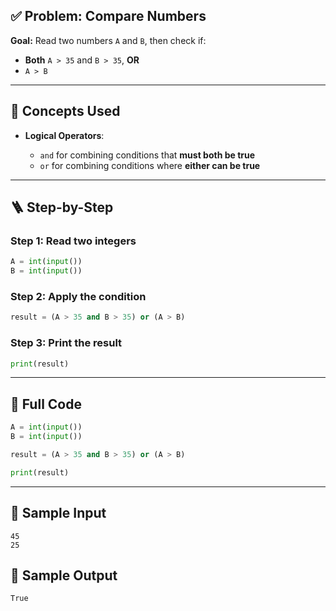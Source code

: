 ## ✅ Problem: Compare Numbers

**Goal:**
Read two numbers `A` and `B`, then check if:

- **Both** `A > 35` and `B > 35`, **OR**
- `A > B`

---

## 🧠 Concepts Used

- **Logical Operators**:

  - `and` for combining conditions that **must both be true**
  - `or` for combining conditions where **either can be true**

---

## 🪜 Step-by-Step

### Step 1: Read two integers

```python
A = int(input())
B = int(input())
```

### Step 2: Apply the condition

```python
result = (A > 35 and B > 35) or (A > B)
```

### Step 3: Print the result

```python
print(result)
```

---

## 🔁 Full Code

```python
A = int(input())
B = int(input())

result = (A > 35 and B > 35) or (A > B)

print(result)
```

---

## 🧪 Sample Input

```
45
25
```

## 🎯 Sample Output

```
True
```
